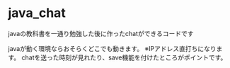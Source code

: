 # java_chat
javaの教科書を一通り勉強した後に作ったchatができるコードです

javaが動く環境ならおそらくどこでも動きます。
※IPアドレス直打ちになります。
chatを送った時刻が見れたり、save機能を付けたところがポイントです。
